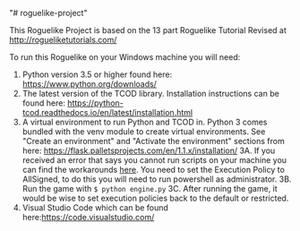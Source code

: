 "# roguelike-project" 

This Roguelike Project is based on the 13 part Roguelike Tutorial Revised at http://rogueliketutorials.com/

To run this Roguelike on your Windows machine you will need:
1. Python version 3.5 or higher found here: https://www.python.org/downloads/
2. The latest version of the TCOD library. Installation instructions can be found here: https://python-tcod.readthedocs.io/en/latest/installation.html
3. A virtual environment to run Python and TCOD in. Python 3 comes bundled with the venv module to create virtual environments. See "Create an environment" and "Activate the environment" sections from here: https://flask.palletsprojects.com/en/1.1.x/installation/
3A. If you received an error that says you cannot run scripts on your machine you can find the workarounds [here](https://docs.microsoft.com/en-us/powershell/module/microsoft.powershell.core/about/about_execution_policies?view=powershell-7). You need to set the Execution Policy to AllSigned, to do this you will need to run powershell as administrator.
3B. Run the game with `$ python engine.py`
3C. After running the game, it would be wise to set execution policies back to the default or restricted. 
4. Visual Studio Code which can be found here:https://code.visualstudio.com/
